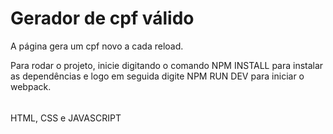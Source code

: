 # Gerador de cpf válido

A página gera um cpf novo a cada reload.

Para rodar o projeto, inicie digitando o comando NPM INSTALL para instalar as dependências e logo em seguida digite NPM RUN DEV para iniciar o webpack.

######
HTML, CSS e JAVASCRIPT

